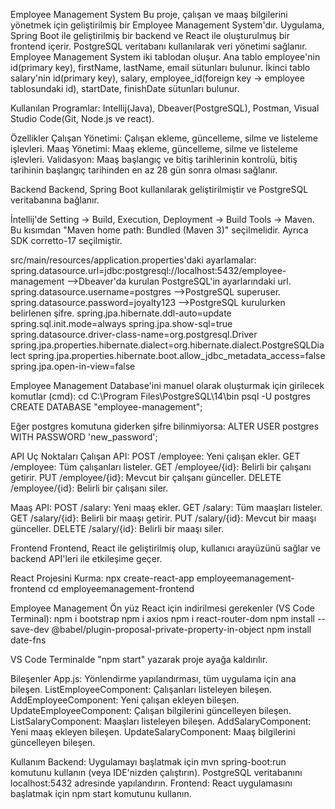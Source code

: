 Employee Management System
Bu proje, çalışan ve maaş bilgilerini yönetmek için geliştirilmiş bir Employee Management System'dır. Uygulama, Spring Boot ile geliştirilmiş bir backend ve React ile oluşturulmuş bir frontend içerir. PostgreSQL veritabanı kullanılarak veri yönetimi sağlanır. Employee Management System iki tablodan oluşur. Ana tablo employee'nin id(primary key), firstName, lastName, email sütunları bulunur. İkinci tablo salary'nin id(primary key), salary, employee_id(foreign key -> employee tablosundaki id), startDate, finishDate sütunları bulunur. 

Kullanılan Programlar: Intellij(Java), Dbeaver(PostgreSQL), Postman, Visual Studio Code(Git, Node.js ve react).

Özellikler
Çalışan Yönetimi: Çalışan ekleme, güncelleme, silme ve listeleme işlevleri.
Maaş Yönetimi: Maaş ekleme, güncelleme, silme ve listeleme işlevleri.
Validasyon: Maaş başlangıç ve bitiş tarihlerinin kontrolü, bitiş tarihinin başlangıç tarihinden en az 28 gün sonra olması sağlanır.


Backend
Backend, Spring Boot kullanılarak geliştirilmiştir ve PostgreSQL veritabanına bağlanır.

İntellij'de Setting -> Build, Execution, Deployment -> Build Tools -> Maven. Bu kısımdan "Maven home path: Bundled (Maven 3)" seçilmelidir. Ayrıca SDK corretto-17 seçilmiştir.

src/main/resources/application.properties'daki ayarlamalar: 
spring.datasource.url=jdbc:postgresql://localhost:5432/employee-management   -->Dbeaver'da kurulan PostgreSQL'in ayarlarındaki url.
spring.datasource.username=postgres   -->PostgreSQL superuser.
spring.datasource.password=joyalty123   -->PostgreSQL kurulurken belirlenen şifre.
spring.jpa.hibernate.ddl-auto=update
spring.sql.init.mode=always
spring.jpa.show-sql=true
spring.datasource.driver-class-name=org.postgresql.Driver
spring.jpa.properties.hibernate.dialect=org.hibernate.dialect.PostgreSQLDialect
spring.jpa.properties.hibernate.boot.allow_jdbc_metadata_access=false
spring.jpa.open-in-view=false

Employee Management Database'ini manuel olarak oluşturmak için girilecek komutlar (cmd):
cd C:\Program Files\PostgreSQL\14\bin
psql -U postgres
CREATE DATABASE "employee-management";

Eğer postgres komutuna giderken şifre bilinmiyorsa:
ALTER USER postgres WITH PASSWORD 'new_password';

API Uç Noktaları
Çalışan API:
POST /employee: Yeni çalışan ekler.
GET /employee: Tüm çalışanları listeler.
GET /employee/{id}: Belirli bir çalışanı getirir.
PUT /employee/{id}: Mevcut bir çalışanı günceller.
DELETE /employee/{id}: Belirli bir çalışanı siler.

Maaş API:
POST /salary: Yeni maaş ekler.
GET /salary: Tüm maaşları listeler.
GET /salary/{id}: Belirli bir maaşı getirir.
PUT /salary/{id}: Mevcut bir maaşı günceller.
DELETE /salary/{id}: Belirli bir maaşı siler.


Frontend
Frontend, React ile geliştirilmiş olup, kullanıcı arayüzünü sağlar ve backend API'leri ile etkileşime geçer.

React Projesini Kurma:
npx create-react-app employeemanagement-frontend
cd employeemanagement-frontend

Employee Management Ön yüz React için indirilmesi gerekenler (VS Code Terminal):
npm i bootstrap
npm i axios
npm i react-router-dom
npm install --save-dev @babel/plugin-proposal-private-property-in-object
npm install date-fns

VS Code Terminalde "npm start" yazarak proje ayağa kaldırılır.

Bileşenler
App.js: Yönlendirme yapılandırması, tüm uygulama için ana bileşen.
ListEmployeeComponent: Çalışanları listeleyen bileşen.
AddEmployeeComponent: Yeni çalışan ekleyen bileşen.
UpdateEmployeeComponent: Çalışan bilgilerini güncelleyen bileşen.
ListSalaryComponent: Maaşları listeleyen bileşen.
AddSalaryComponent: Yeni maaş ekleyen bileşen.
UpdateSalaryComponent: Maaş bilgilerini güncelleyen bileşen.

Kullanım
Backend: Uygulamayı başlatmak için mvn spring-boot:run komutunu kullanın (veya IDE'nizden çalıştırın). PostgreSQL veritabanını localhost:5432 adresinde yapılandırın.
Frontend: React uygulamasını başlatmak için npm start komutunu kullanın.
